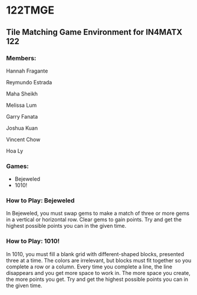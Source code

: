 # 122TMGE
## Tile Matching Game Environment for IN4MATX 122 

### Members:
Hannah Fragante

Reymundo Estrada

Maha Sheikh

Melissa Lum

Garry Fanata

Joshua Kuan

Vincent Chow

Hoa Ly

### Games:
- Bejeweled
- 1010!

### How to Play: Bejeweled

In Bejeweled, you must swap gems to make a match of three or more gems in a vertical or horizontal row. Clear gems to gain points. Try and get the highest possible points you can in the given time.

### How to Play: 1010!
In 1010, you must fill a blank grid with different-shaped blocks, presented three at a time. The colors are irrelevant, but blocks must fit together so you complete a row or a column. Every time you complete a line, the line disappears and you get more space to work in. The more space you create, the more points you get. Try and get the highest possible points you can in the given time.
